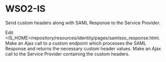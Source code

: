 # WSO2-IS
Send custom headers along with SAML Response to the Service Provider.

Edit <IS_HOME>/repository/resources/identity/pages/samlsso_response.html.
Make an Ajax call to a custom endpoint which processes the SAML Response and returns the necessary custom header values.
Make an Ajax call to the Service Provider containing the custom headers.
